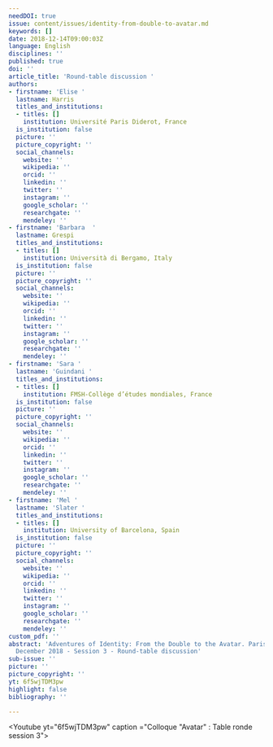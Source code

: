 ```yaml
---
needDOI: true
issue: content/issues/identity-from-double-to-avatar.md
keywords: []
date: 2018-12-14T09:00:03Z
language: English
disciplines: ''
published: true
doi: ''
article_title: 'Round-table discussion '
authors:
- firstname: 'Elise '
  lastname: Harris
  titles_and_institutions:
  - titles: []
    institution: Université Paris Diderot, France
  is_institution: false
  picture: ''
  picture_copyright: ''
  social_channels:
    website: ''
    wikipedia: ''
    orcid: ''
    linkedin: ''
    twitter: ''
    instagram: ''
    google_scholar: ''
    researchgate: ''
    mendeley: ''
- firstname: 'Barbara  '
  lastname: Grespi
  titles_and_institutions:
  - titles: []
    institution: Università di Bergamo, Italy
  is_institution: false
  picture: ''
  picture_copyright: ''
  social_channels:
    website: ''
    wikipedia: ''
    orcid: ''
    linkedin: ''
    twitter: ''
    instagram: ''
    google_scholar: ''
    researchgate: ''
    mendeley: ''
- firstname: 'Sara '
  lastname: 'Guindani '
  titles_and_institutions:
  - titles: []
    institution: FMSH-Collège d’études mondiales, France
  is_institution: false
  picture: ''
  picture_copyright: ''
  social_channels:
    website: ''
    wikipedia: ''
    orcid: ''
    linkedin: ''
    twitter: ''
    instagram: ''
    google_scholar: ''
    researchgate: ''
    mendeley: ''
- firstname: 'Mel '
  lastname: 'Slater '
  titles_and_institutions:
  - titles: []
    institution: University of Barcelona, Spain
  is_institution: false
  picture: ''
  picture_copyright: ''
  social_channels:
    website: ''
    wikipedia: ''
    orcid: ''
    linkedin: ''
    twitter: ''
    instagram: ''
    google_scholar: ''
    researchgate: ''
    mendeley: ''
custom_pdf: ''
abstract: 'Adventures of Identity: From the Double to the Avatar. Paris IAS, 13-14
  December 2018 - Session 3 - Round-table discussion'
sub-issue: ''
picture: ''
picture_copyright: ''
yt: 6f5wjTDM3pw
highlight: false
bibliography: ''

---
```

<Youtube yt="6f5wjTDM3pw" caption ="Colloque "Avatar" : Table ronde session 3"></Youtube>